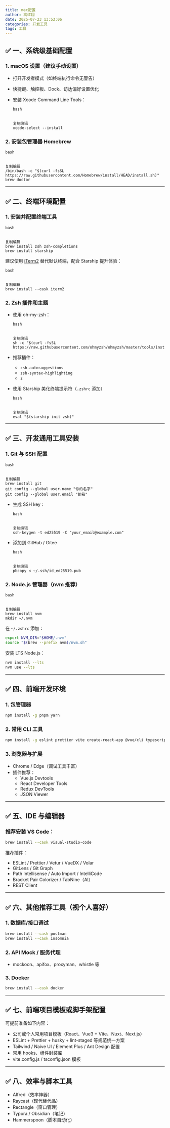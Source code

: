 ```yaml
---
title: mac配置
author: 高红翔
date: 2025-07-23 13:53:06
categories: 开发工具
tags: 工具
---
```


## ✅ 一、系统级基础配置

### 1. macOS 设置（建议手动设置）

- 打开开发者模式（如终端执行命令无警告）

- 快捷键、触控板、Dock、访达偏好设置优化

- 安装 Xcode Command Line Tools：

  ```
  bash


  复制编辑
  xcode-select --install
  ```

### 2. 安装包管理器 Homebrew

```
bash


复制编辑
/bin/bash -c "$(curl -fsSL https://raw.githubusercontent.com/Homebrew/install/HEAD/install.sh)"
brew doctor
```

---

## ✅ 二、终端环境配置

### 1. 安装并配置终端工具

```
bash


复制编辑
brew install zsh zsh-completions
brew install starship
```

建议使用 [iTerm2](https://iterm2.com/) 替代默认终端，配合 Starship 提升体验：

```
bash


复制编辑
brew install --cask iterm2
```

### 2. Zsh 插件和主题

- 使用 oh-my-zsh：

  ```
  bash


  复制编辑
  sh -c "$(curl -fsSL https://raw.githubusercontent.com/ohmyzsh/ohmyzsh/master/tools/install.sh)"
  ```

- 推荐插件：

  - `zsh-autosuggestions`
  - `zsh-syntax-highlighting`
  - `z`

- 使用 Starship 美化终端提示符（`.zshrc` 添加）

  ```
  bash


  复制编辑
  eval "$(starship init zsh)"
  ```

---

## ✅ 三、开发通用工具安装

### 1. Git 与 SSH 配置

```
bash


复制编辑
brew install git
git config --global user.name "你的名字"
git config --global user.email "邮箱"
```

- 生成 SSH key：

  ```
  bash


  复制编辑
  ssh-keygen -t ed25519 -C "your_email@example.com"
  ```

- 添加到 GitHub / Gitee

  ```
  bash


  复制编辑
  pbcopy < ~/.ssh/id_ed25519.pub
  ```

### 2. Node.js 管理器（nvm 推荐）

```
bash


复制编辑
brew install nvm
mkdir ~/.nvm
```

在 `~/.zshrc` 添加：

```bash
export NVM_DIR="$HOME/.nvm"
source "$(brew --prefix nvm)/nvm.sh"
```

安装 LTS Node.js：

```bash
nvm install --lts
nvm use --lts
```

---

## ✅ 四、前端开发环境

### 1. 包管理器

```bash
npm install -g pnpm yarn
```

### 2. 常用 CLI 工具

```bash
npm install -g eslint prettier vite create-react-app @vue/cli typescript
```

### 3. 浏览器与扩展

- Chrome / Edge（调试工具丰富）
- 插件推荐：
  - Vue.js Devtools
  - React Developer Tools
  - Redux DevTools
  - JSON Viewer

---

## ✅ 五、IDE 与编辑器

### 推荐安装 VS Code：

```bash
brew install --cask visual-studio-code
```

推荐插件：

- ESLint / Prettier / Vetur / VueDX / Volar
- GitLens / Git Graph
- Path Intellisense / Auto Import / IntelliCode
- Bracket Pair Colorizer / TabNine（AI）
- REST Client

---

## ✅ 六、其他推荐工具（视个人喜好）

### 1. 数据库/接口调试

```bash
brew install --cask postman
brew install --cask insomnia
```

### 2. API Mock / 服务代理

- mockoon、apifox、proxyman、whistle 等

### 3. Docker

```bash
brew install --cask docker
```

---

## ✅ 七、前端项目模板或脚手架配置

可提前准备如下内容：

- 公司或个人常用项目模板（React、Vue3 + Vite、Nuxt、Next.js）
- ESLint + Prettier + husky + lint-staged 等规范统一方案
- Tailwind / Naive UI / Element Plus / Ant Design 配置
- 常用 hooks、组件封装库
- vite.config.js / tsconfig.json 模板

---

## ✅ 八、效率与脚本工具

- Alfred（效率神器）
- Raycast（现代替代品）
- Rectangle（窗口管理）
- Typora / Obsidian（笔记）
- Hammerspoon（脚本自动化）
